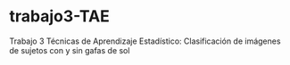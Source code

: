 # trabajo3-TAE
Trabajo 3 Técnicas de Aprendizaje Estadístico: Clasificación de imágenes de sujetos con y sin gafas de sol
